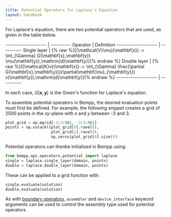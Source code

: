 ```yaml
---
title: Potential Operators for Laplace's Equation
layout: handbook
---
```

For Laplace's equation, there are two potential operators that are used, as given in the table
below.

-------------------- | ----------
Operator             | Definition
-------------------- | ----------
Single layer         | {% raw %}\[(\mathcal{V}\mu)(\mathbf{x}) := \int_{\Gamma} G(\mathbf{x},\mathbf{y}) \mu(\mathbf{y})\,\mathrm{d}\mathbf{y}\]{% endraw %}
Double layer         | {% raw %}\[(\mathcal{K}v)(\mathbf{x}) := \int_{\Gamma} \frac{\partial G(\mathbf{x},\mathbf{y})}{\partial\mathbf{\nu}_{\mathbf{y}}} v(\mathbf{y})\,\mathrm{d}\mathbf{y}\]{% endraw %}
-------------------- | ----------


In each case, $G(\mathbf{x},\mathbf{y})$ is the Green's function for Laplace's equation.

To assemble potential operators in Bempp, the desired evaluation points must first be defined.
For example, the following snippet creates a grid of 2500 points in the $x$$y$-plane with
$x$ and $y$ between -3 and 3.

```python
plot_grid = np.mgrid[-3:3:50j, -3:3:50j]
points = np.vstack((plot_grid[0].ravel(),
                    plot_grid[1].ravel(),
                    np.zeros(plot_grid[0].size)))
```

Potential operators can thenbe initialised in Bempp using:
```python
from bempp.api.operators.potential import laplace
single = laplace.single_layer(domain, points)
double = laplace.double_layer(domain, points)
```

These can be applied to a grid function with:
```python
single.evaluate(solution)
double.evaluate(solution)
```

As with [boundary operators](laplace_boundary_operators.md), `assembler` and `device_interface`
keyword arguments can be used to control the assembly type used for potential operators.
